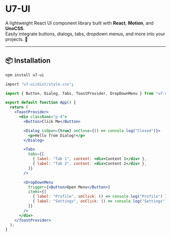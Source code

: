 # U7-UI

A lightweight React UI component library built with **React**, **Motion**, and **UnoCSS**.  
Easily integrate buttons, dialogs, tabs, dropdown menus, and more into your projects. 🚀

---

## 📦 Installation

```bash
npm install u7-ui
```

```bash
import "u7-ui/dist/style.css";
```

```jsx
import { Button, Dialog, Tabs, ToastProvider, DropDownMenu } from "u7-ui";

export default function App() {
  return (
    <ToastProvider>
      <div className="p-4">
        <Button>Click Me</Button>

        <Dialog isOpen={true} onClose={() => console.log("Closed")}>
          <p>Hello from Dialog!</p>
        </Dialog>

        <Tabs
          tabs={[
            { label: "Tab 1", content: <div>Content 1</div> },
            { label: "Tab 2", content: <div>Content 2</div> },
          ]}
        />

        <DropDownMenu
          trigger={<Button>Open Menu</Button>}
          items={[
            { label: "Profile", onClick: () => console.log("Profile") },
            { label: "Settings", onClick: () => console.log("Settings") },
          ]}
        />
      </div>
    </ToastProvider>
  );
}
```